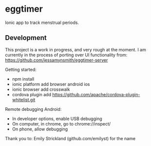 eggtimer
==============

Ionic app to track menstrual periods.


Development
-----------

This project is a work in progress, and very rough at the moment. I am currently in the process of
porting over UI functionality from:
https://github.com/jessamynsmith/eggtimer-server

Getting started:
 - npm install
 - ionic platform add browser android ios
 - ionic browser add crosswalk
 - cordova plugin add https://github.com/apache/cordova-plugin-whitelist.git

Remote debugging Android:
 - In developer options, enable USB debugging
 - On computer, in chrome, go to chrome://inspect/
 - On phone, allow debugging


Thank you to:
Emily Strickland (github.com/emilyst) for the name
